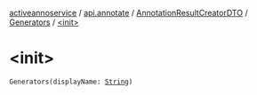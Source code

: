 [activeannoservice](../../../index.md) / [api.annotate](../../index.md) / [AnnotationResultCreatorDTO](../index.md) / [Generators](index.md) / [&lt;init&gt;](./-init-.md)

# &lt;init&gt;

`Generators(displayName: `[`String`](https://kotlinlang.org/api/latest/jvm/stdlib/kotlin/-string/index.html)`)`